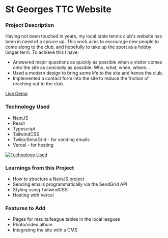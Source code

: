 # St Georges TTC Website

### Project Description

Having not been touched in years, my local table tennis club's website has been in need of a spruce up. This work aims to encourage new people to come along to the club, and hopefully to take up the sport as a hobby longer term. To achieve this I have:

- Answered major questions as quickly as possible when a visitor comes onto the site as concisely as possible. Who, what, when, where...
- Used a modern design to bring some life to the site and hence the club.
- Implemented a contact form into the site to reduce the friction of reaching out to the club.

<a href="https://stgeorgesttc.vercel.app/" target="_blank">Live Demo</a>

### Technology Used

- NextJS
- React
- Typescript
- TailwindCSS
- Twilio/SendGrid - for sending emails
- Vercel - for hosting 

[![Technology Used](https://skills.thijs.gg/icons?i=nextjs,react,ts,tailwind)](https://skills.thijs.gg)

### Learnings from this Project

- How to structure a NextJS project
- Sending emails programmatically via the SendGrid API
- Styling using TailwindCSS
- Hosting with Vercel

### Features to Add

- Pages for results/league tables in the local leagues
- Photo/video album
- Integrating the site with a CMS
